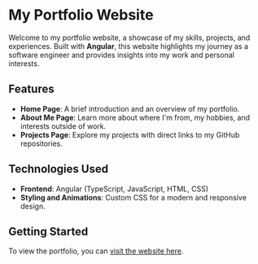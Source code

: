 # My Portfolio Website

Welcome to my portfolio website, a showcase of my skills, projects, and experiences. Built with **Angular**, this website highlights my journey as a software engineer and provides insights into my work and personal interests.

## Features

- **Home Page**: A brief introduction and an overview of my portfolio.
- **About Me Page**: Learn more about where I'm from, my hobbies, and interests outside of work.
- **Projects Page**: Explore my projects with direct links to my GitHub repositories.

## Technologies Used

- **Frontend**: Angular (TypeScript, JavaScript, HTML, CSS)
- **Styling and Animations**: Custom CSS for a modern and responsive design.

## Getting Started

To view the portfolio, you can [visit the website here](https://dyasser.github.io/MyPortfolio/projects).
